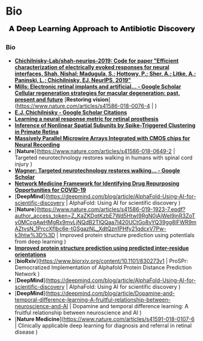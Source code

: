# Bio

![](images/2020-07-21-04-46-24.png)

### Bio

- [**Chichilnisky-Lab/shah-neurips-2019: Code for paper "Efficient characterization of electrically evoked responses for neural interfaces. Shah, Nishal; Madugula, S.; Hottowy, P.; Sher, A.; Litke, A.; Paninski, L.; Chichilnisky, EJ. NeurIPS, 2019"**](https://github.com/Chichilnisky-Lab/shah-neurips-2019)
- [**Mills: Electronic retinal implants and artificial... - Google Scholar**](https://scholar.google.com/scholar?start=0&hl=en&as_sdt=0,5&sciodt=0,5&cites=832138810182254554&scipsc=)
  [**Cellular regeneration strategies for macular degeneration: past, present and future**](https://www.nature.com/articles/s41433-018-0061-z)
  [**Restoring vision**](https://www.nature.com/articles/s41586-018-0076-4 | )
- [**E.J. Chichilnisky - Google Scholar Citations**](https://scholar.google.co.in/citations?hl=en&user=PMM9J2AAAAAJ&view_op=list_works&sortby=pubdate)
- [**Learning a neural response metric for retinal prosthesis**](https://www.biorxiv.org/content/biorxiv/early/2018/01/30/226530.full.pdf)
- [**Inference of Nonlinear Spatial Subunits by Spike-Triggered Clustering in Primate Retina**](https://www.biorxiv.org/content/biorxiv/early/2018/12/13/496422.full.pdf)
- [**Massively Parallel Microwire Arrays Integrated with CMOS chips for Neural Recording**](https://www.biorxiv.org/content/biorxiv/early/2019/03/11/573295.full.pdf)
- [**Nature**](https://www.nature.com/articles/s41586-018-0649-2 | Targeted neurotechnology restores walking in humans with spinal cord injury )
- [**Wagner: Targeted neurotechnology restores walking... - Google Scholar**](https://scholar.google.com/scholar?um=1&ie=UTF-8&lr&cites=5815703398495593082)
- [**Network Medicine Framework for Identifying Drug Repurposing Opportunities for COVID-19**](https://arxiv.org/abs/2004.07229v1.pdf)
- [**DeepMind**](https://deepmind.com/blog/article/AlphaFold-Using-AI-for-scientific-discovery | AlphaFold: Using AI for scientific discovery )
- [**Nature**](https://www.nature.com/articles/s41586-019-1923-7.epdf?author_access_token=Z_KaZKDqtKzbE7Wd5HtwI9RgN0jAjWel9jnR3ZoTv0MCcgAwHMgRx9mvLjNQdB2TlQQaa7l420UCtGo8vYQ39gg8lFWR9mAZtvsN_1PrccXfIbc6e-tGSgazNL_XdtQzn1PHfy21qdcxV7Pw-k3htw%3D%3D | Improved protein structure prediction using potentials from deep learning )
- [**Improved protein structure prediction using predicted inter-residue orientations**](https://www.biorxiv.org/content/10.1101/846279v1.full.pdf)
- [**bioRxiv**](https://www.biorxiv.org/content/10.1101/830273v1 | ProSPr: Democratized Implementation of Alphafold Protein Distance Prediction Network )
- [**DeepMind**](https://deepmind.com/blog/article/AlphaFold-Using-AI-for-scientific-discovery | AlphaFold: Using AI for scientific discovery )
- [**DeepMind**](https://deepmind.com/blog/article/Dopamine-and-temporal-difference-learning-A-fruitful-relationship-between-neuroscience-and-AI | Dopamine and temporal difference learning: A fruitful relationship between neuroscience and AI )
- [**Nature Medicine**](https://www.nature.com/articles/s41591-018-0107-6 | Clinically applicable deep learning for diagnosis and referral in retinal disease )
